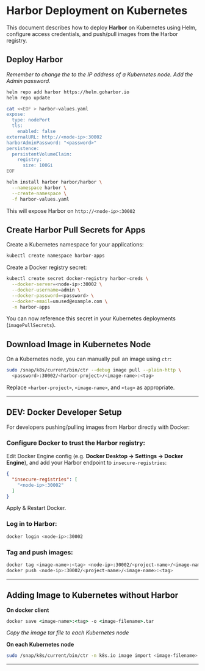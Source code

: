 # Harbor Deployment on Kubernetes

This document describes how to deploy **Harbor** on Kubernetes using Helm, configure access credentials, and push/pull images from the Harbor registry.

## Deploy Harbor

*Remember to change the <node-ip> to the IP address of a Kubernetes node. Add the Admin password.*

```bash
helm repo add harbor https://helm.goharbor.io
helm repo update

cat <<EOF > harbor-values.yaml
expose:
  type: nodePort
  tls:
    enabled: false
externalURL: http://<node-ip>:30002
harborAdminPassword: "<password>"
persistence:
  persistentVolumeClaim:
    registry:
      size: 100Gi
EOF

helm install harbor harbor/harbor \
  --namespace harbor \
  --create-namespace \
  -f harbor-values.yaml
```

This will expose Harbor on `http://<node-ip>:30002`

## Create Harbor Pull Secrets for Apps

Create a Kubernetes namespace for your applications:

```bash
kubectl create namespace harbor-apps
```

Create a Docker registry secret:

```bash
kubectl create secret docker-registry harbor-creds \
  --docker-server=<node-ip>:30002 \
  --docker-username=admin \
  --docker-password=<password> \
  --docker-email=unused@example.com \
  -n harbor-apps
```

You can now reference this secret in your Kubernetes deployments (`imagePullSecrets`).

## Download Image in Kubernetes Node

On a Kubernetes node, you can manually pull an image using `ctr`:

```bash
sudo /snap/k8s/current/bin/ctr --debug image pull --plain-http \
  <password>:30002/<harbor-project>/<image-name>:<tag>
```

Replace `<harbor-project>`, `<image-name>`, and `<tag>` as appropriate.

---

## DEV: Docker Developer Setup

For developers pushing/pulling images from Harbor directly with Docker:

### Configure Docker to trust the Harbor registry:

Edit Docker Engine config (e.g. **Docker Desktop → Settings → Docker Engine**), and add your Harbor endpoint to `insecure-registries`:

```json
{
  "insecure-registries": [
    "<node-ip>:30002"
  ]
}
```

Apply & Restart Docker.

### Log in to Harbor:

```bash
docker login <node-ip>:30002
```

### Tag and push images:

```bash
docker tag <image-name>:<tag> <node-ip>:30002/<project-name>/<image-name>:<tag>
docker push <node-ip>:30002/<project-name>/<image-name>:<tag>
```

---

## Adding Image to Kubernetes without Harbor

**On docker client**

```cmd
docker save <image-name>:<tag> -o <image-filename>.tar
```

*Copy the image tar file to each Kubernetes node*


**On each Kubernetes node**
```bash
sudo /snap/k8s/current/bin/ctr -n k8s.io image import <image-filename>.tar
```
---
